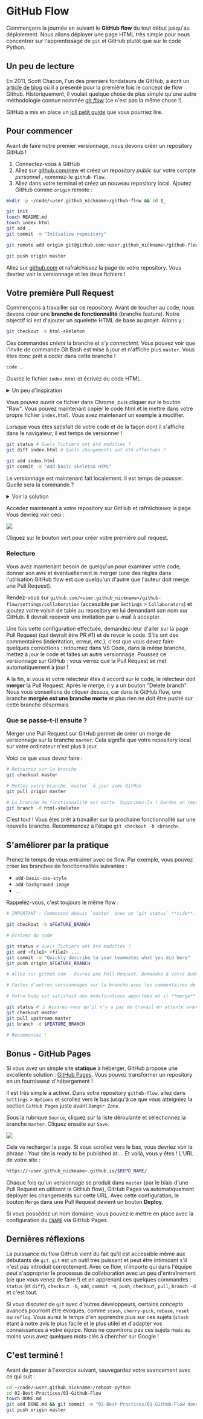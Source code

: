 # GitHub Flow

Commençons la journée en suivant le **GitHub flow** du tout début jusqu'au déploiement. Nous allons déployer une page HTML très simple pour nous concentrer sur l'apprentissage de `git` et GitHub plutôt que sur le code Python.

## Un peu de lecture

En 2011, Scott Chacon, l'un des premiers fondateurs de GitHub, a écrit un [article de blog](http://scottchacon.com/2011/08/31/github-flow.html) où il a présenté pour la première fois le concept de flow Github. Historiquement, il voulait quelque chose de plus simple qu'une autre méthodologie connue nommée [_git flow_](https://nvie.com/posts/a-successful-git-branching-model/) (ce n'est pas la même chose !).

GitHub a mis en place un [joli petit guide](https://guides.github.com/introduction/flow/) que vous pourriez lire.

## Pour commencer

Avant de faire notre premier versionnage, nous devons créer un repository GitHub !

1. Connectez-vous à GitHub
1. Allez sur [github.com/new](https://github.com/new) et créez un repository _public_  sur votre compte _personnel_ , nommez-le `github-flow`.
1. Allez dans votre terminal et créez un nouveau repository local. Ajoutez GitHub comme `origin` remote :

```bash
mkdir -p ~/code/<user.github_nickname>/github-flow && cd $_

git init
touch README.md
touch index.html
git add .
git commit -m "Initialize repository"

git remote add origin git@github.com:<user.github_nickname>/github-flow.git

git push origin master
```

Allez sur [github.com](https://github.com) et rafraîchissez la page de votre repository. Vous devriez voir le versionnage et les deux fichiers !

## Votre première Pull Request

Commençons à travailler sur ce repository. Avant de toucher au code, nous devons créer une **branche de fonctionnalité** (branche feature). Notre objectif ici est d'ajouter un squelette HTML de base au projet. Allons y :

```bash
git checkout -b html-skeleton
```

Ces commandes _créent_ la branche et _s'y connectent_. Vous pouvez voir que l'invite de commande Git Bash est mise à jour et n'affiche plus `master`. Vous êtes donc prêt à coder dans cette branche !

```bash
code .
```

Ouvrez le fichier `index.html` et écrivez du code HTML.

<details><summary markdown='span'>Un peu d'inspiration
</summary>

👉 Voici quelques [inspirations](https://gist.github.com/ssaunier/faa9965201153555bc954fb4713eea7c) si besoin.
</details>

Vous pouvez ouvrir ce fichier dans Chrome, puis cliquer sur le bouton "Raw". Vous pouvez maintenant copier le code html et le mettre dans votre propre fichier `index.html`.
Vous avez maintenant un exemple à modifier.

Lorsque vous êtes satisfait de votre code et de la façon dont il s'affiche dans le navigateur, il est temps de versionner !

```bash
git status # Quels fichiers ont été modifiés ?
git diff index.html # Quels changements ont été effectués ?

git add index.html
git commit -m "Add basic skeleton HTML"
```

Le versionnage est maintenant fait localement. Il est temps de pousser. Quelle sera la commande ?

<details><summary markdown='span'>Voir la solution
</summary>

```bash
git push origin html-skeleton
```
</details>

Accédez maintenant à votre repository sur GitHub et rafraîchissez la page. Vous devriez voir ceci :

![](https://res.cloudinary.com/wagon/image/upload/v1560714729/html-skeleton-pr-suggestion_ilh5o4.png)

Cliquez sur le bouton vert pour créer votre première pull request.

### Relecture

Vous avez maintenant besoin de quelqu'un pour examiner votre code, donner son avis et éventuellement le merger (une des règles dans l'utilisation  GitHub flow est que quelqu'un d'autre que l'auteur doit merge une Pull Request).

Rendez-vous sur `github.com/<user.github_nickname>/github-flow/settings/collaboration` (accessible par `Settings` > `Collaborators`) et ajoutez votre voisin de table au repository en lui demandant son nom sur GitHub. Il devrait recevoir une invitation par e-mail à accepter.

Une fois cette configuration effectuée, demandez-leur d'aller sur la page Pull Request (qui devrait être PR #1) et de revoir le code. S'ils ont des commentaires (indentation, erreur, etc.), c'est que vous devez faire quelques corrections : retournez dans VS Code, dans la même branche, mettez à jour le code et faites un autre versionnage. Poussez ce versionnage sur GitHub : vous verrez que la Pull Request se met automatiquement à jour !

A la fin, si vous et votre relecteur êtes d'accord sur le code, le relecteur doit **merger** la Pull Request. Après le merge, il y a un bouton "Delete branch". Nous vous conseillons de cliquer dessus, car dans le GitHub flow, une branche **mergée est une branche morte** et plus rien ne doit être pushé sur cette branche désormais.

### Que se passe-t-il ensuite ?

Merger une Pull Request sur GitHub permet de créer un merge de versionnage sur la branche `master`. Cela signifie que votre repository local sur votre ordinateur n'est plus à jour.

Voici ce que vous devez faire :

```bash
# Retournez sur la branche
git checkout master

# Mettez votre branche `master` à jour avec GitHub
git pull origin master

# La branche de fonctionnalité est morte. Supprimez-la ! Gardez un repo vide
git branch -d html-skeleton
```

C'est tout ! Vous êtes prêt à travailler sur la prochaine fonctionnalité sur une nouvelle branche. Recommencez à l'étape `git checkout -b <branch>`.

## S'améliorer par la pratique

Prenez le temps de vous entrainer avec ce flow. Par exemple, vous pouvez créer les branches de fonctionnalités suivantes :

- `add-basic-css-style`
- `add-background-image`
- ...

Rappelez-vous, c'est toujours le même flow :

```bash
# IMPORTANT : Commencez depuis `master` avec un `git status` **vide**.

git checkout -b $FEATURE_BRANCH

# Écrivez du code

git status # Quels fichiers ont été modifiés ?
git add <file1> <file2> ...
git commit -m "Quickly describe to your teammates what you did here"
git push origin $FEATURE_BRANCH

# Allez sur github.com - Ouvrez une Pull Request. Demandez à votre buddy de la relire

# Faites d'autres versionnages sur la branche avec les commentaires de votre buddy

# Votre budy est satisfait des modifications apportées et il **merge** la Pull Request.

git status # ⚠️ Assurez-vous qu'il n'y a pas de travail en attente avant de changer de branche !
git checkout master
git pull upstream master
git branch -d $FEATURE_BRANCH

# Recommencez !
```

## Bonus - GitHub Pages

Si vous avez un simple site **statique** à héberger, GitHub propose une excellente solution : [GitHub Pages](https://pages.github.com/). Vous pouvez transformer un repository en un fournisseur d'hébergement !

Il est très simple à activer. Dans votre repository `github-flow`, allez dans `Settings` > `Options` et scrollez vers le bas jusqu'à ce que vous atteigniez la section `GitHub Pages` juste avant `Danger Zone`.

Sous la rubrique `Source`, cliquez sur la liste déroulante et sélectionnez la branche `master`. Cliquez ensuite sur `Save`.

![](https://res.cloudinary.com/wagon/image/upload/v1560714628/enable-github-pages_w5clbv.png)

Cela va recharger la page. Si vous scrollez vers le bas, vous devriez voir la phrase : Your site is ready to be published at:...  Et voilà, vous y êtes ! L'URL de votre site :

```bash
https://<user.github_nickname>.github.io/$REPO_NAME/
```

Chaque fois qu'un versionnage se produit dans `master` (par le biais d'une Pull Request en utilisant le GitHub flow), GitHub Pages va automatiquement déployer les changements sur cette URL. Avec cette configuration, le bouton `Merge` dans une Pull Request devient un bouton **Deploy**.

Si vous possédez un nom domaine, vous pouvez le mettre en place avec la configuration du [`CNAME`](https://help.github.com/articles/using-a-custom-domain-with-github-pages/) via GitHub Pages.

## Dernières réflexions

La puissance du flow GitHub vient du fait qu'il est accessible même aux débutants de `git`. `git` est un outil très puissant et peut être intimidant s'il n'est pas introduit correctement. Avec ce flow, n'importe qui dans l'équipe peut s'approprier le processus de collaboration avec un peu d'entraînement (ce que vous venez de faire !) et en apprenant ces quelques commandes : `status` (et `diff`), `checkout -b`, `add`, `commit -m`, `push`, `checkout`, `pull`, `branch -d` et c'est tout.

Si vous discutez de `git` avec d'autres développeurs, certains concepts avancés pourront être évoqués, comme `stash`, `cherry-pick`, `rebase`, `reset` ou `reflog`. Vous aurez le temps d'en apprendre plus sur ces sujets (`stash` étant à notre avis le plus facile et le plus utile) et d'adapter vos connaissances à votre équipe. Nous ne couvrirons pas ces sujets mais au moins vous avez quelques mots-clés à chercher sur Google !

## C'est terminé !

Avant de passer à l'exercice suivant, sauvegardez votre avancement avec ce qui suit :

```bash
cd ~/code/<user.github_nickname>/reboot-python
cd 02-Best-Practices/01-Github-Flow
touch DONE.md
git add DONE.md && git commit -m "02-Best-Practices/01-Github-Flow done"
git push origin master
```
